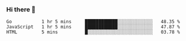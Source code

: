 ### Hi there 👋

<!--
**KLXLjun/KLXLjun** is a ✨ _special_ ✨ repository because its `README.md` (this file) appears on your GitHub profile.

Here are some ideas to get you started:

- 🔭 I’m currently working on ...
- 🌱 I’m currently learning ...
- 👯 I’m looking to collaborate on ...
- 🤔 I’m looking for help with ...
- 💬 Ask me about ...
- 📫 How to reach me: ...
- 😄 Pronouns: ...
- ⚡ Fun fact: ...
-->

<!--START_SECTION:waka-->
```text
Go           1 hr 5 mins     ████████████░░░░░░░░░░░░░   48.35 % 
JavaScript   1 hr 5 mins     ████████████░░░░░░░░░░░░░   47.87 % 
HTML         5 mins          █░░░░░░░░░░░░░░░░░░░░░░░░   03.78 % 
```
<!--END_SECTION:waka-->
